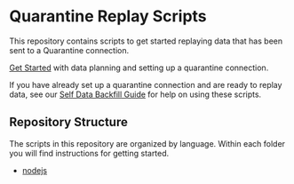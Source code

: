 # Quarantine Replay Scripts

This repository contains scripts to get started replaying data that has been sent to a Quarantine connection.

[Get Started](https://docs.mparticle.com/guides/data-master/#getting-started) with data planning and setting up a quarantine connection.

If you have already set up a quarantine connection and are ready to replay data, see our [Self Data Backfill Guide](https://docs.mparticle.com/guides/data-master/blocked-data-backfill-guide) for help on using these scripts.

## Repository Structure

The scripts in this repository are organized by language.  Within each folder you will find instructions for getting started.

* [nodejs](./nodejs)